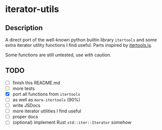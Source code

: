 # iterator-utils

## Description

A direct port of the well-known python builtin library `itertools` and some extra iterator utility functions I find useful. Parts inspired by [itertools.js](https://github.com/nvie/itertools.js).

Some functions are still untested, use with caution.

## TODO

- [ ] finish this README.md
- [ ] more tests
- [x] port all functions from `itertools`
- [ ] as well as `more-itertools` (90%)
- [ ] write JSDocs
- [ ] more iterator utilities I find useful
- [ ] proper docs
- [ ] (optional) implement Rust `std::iter::Iterator` somehow
